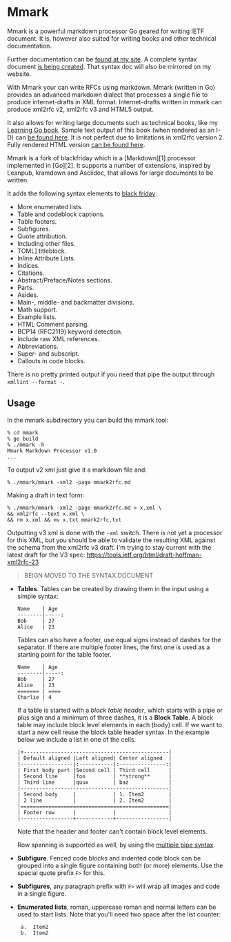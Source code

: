 # Mmark

Mmark is a powerful markdown processor Go geared for writing IETF document. It is, however also
suited for writing books and other technical documentation.

Further documentation can be [found at my site](https://miek.nl/tags/mmark/). A complete syntax
document [is being created](https://github.com/miekg/mmark/wiki/Syntax). That syntax doc will also
be mirrored on my website.

With Mmark your can write RFCs using markdown. Mmark (written in Go) provides an advanced markdown
dialect that processes a single file to produce internet-drafts in XML format. Internet-drafts
written in mmark can produce xml2rfc v2, xml2rfc v3 and HTML5 output.

It also allows for writing large documents such as technical books, like my [Learning Go
book](https://github.com/miekg/learninggo). Sample text output of this book (when rendered as an
I-D) can [be found
here](https://gist.githubusercontent.com/miekg/0251f3e28652fa603a51/raw/7e0a7028506f7d2948e4ad3091f533711bf5f2a4/learninggo.txt).
It is not perfect due to limitations in xml2rfc version 2. Fully rendered HTML version [can be found
here](http://miek.nl/go).

Mmark is a fork of blackfriday which is a [Markdown][1] processor implemented in [Go][2]. It
supports a number of extensions, inspired by Leanpub, kramdown and Asciidoc, that allows for large
documents to be written.

It adds the following syntax elements to [black friday](https://github.com/russross/blackfriday/blob/master/README.md):

* More enumerated lists.
* Table and codeblock captions.
* Table footers.
* Subfigures.
* Quote attribution.
* Including other files.
* TOML] titleblock.
* Inline Attribute Lists.
* Indices.
* Citations.
* Abstract/Preface/Notes sections.
* Parts.
* Asides.
* Main-, middle- and backmatter divisions.
* Math support.
* Example lists.
* HTML Comment parsing.
* BCP14 (RFC2119) keyword detection.
* Include raw XML references.
* Abbreviations.
* Super- and subscript.
* Callouts in code blocks.

There is no pretty printed output if you need that pipe the output through `xmllint --format -`.

## Usage

In the mmark subdirectory you can build the mmark tool:

    % cd mmark
    % go build
    % ./mmark -h
    Mmark Markdown Processor v1.0
    ...

To output v2 xml just give it a markdown file and:

    % ./mmark/mmark -xml2 -page mmark2rfc.md

Making a draft in text form:

    % ./mmark/mmark -xml2 -page mmark2rfc.md > x.xml \
    && xml2rfc --text x.xml \
    && rm x.xml && mv x.txt mmark2rfc.txt

Outputting v3 xml is done with the `-xml` switch. There is not yet
a processor for this XML, but you should be able to validate the
resulting XML against the schema from the xml2rfc v3 draft. I'm trying
to stay current with the latest draft for the V3 spec:
<https://tools.ietf.org/html/draft-hoffman-xml2rfc-23>

> BEIGN MOVED TO THE SYNTAX DOCUMENT

*   **Tables**. Tables can be created by drawing them in the input
    using a simple syntax:

    ```
    Name    | Age
    --------|-----:
    Bob     | 27
    Alice   | 23
    ```

    Tables can also have a footer, use equal signs instead of dashes for
    the separator.
    If there are multiple footer lines, the first one is used as a
    starting point for the table footer.

    ```
    Name    | Age
    --------|-----:
    Bob     | 27
    Alice   | 23
    ======= | ====
    Charlie | 4
    ```

    If a table is started with a *block table header*, which starts
    with a pipe or plus sign and a minimum of three dashes,
    it is a **Block Table**. A block table may include block level elements in each
    (body) cell. If we want to start a new cell reuse the block table header
    syntax. In the example below we include a list in one of the cells.

    ```
    |+-----------------------------------------------|
    | Default aligned |Left aligned| Center aligned  |
    |-----------------|:-----------|:---------------:|
    | First body part |Second cell | Third cell      |
    | Second line     |foo         | **strong**      |
    | Third line      |quux        | baz             |
    |------------------------------------------------|
    | Second body     |            | 1. Item2        |
    | 2 line          |            | 2. Item2        |
    |================================================|
    | Footer row      |            |                 |
    |-----------------+------------+-----------------|
    ```

    Note that the header and footer can't contain block level elements.

    Row spanning is supported as well, by using the
    [multiple pipe syntax](http://bywordapp.com/markdown/guide.html#section-mmd-tables-colspanning).

*   **Subfigure**. Fenced code blocks and indented code block can be
    grouped into a single figure containing both (or more) elements.
    Use the special quote prefix `F>` for this.
*   **Subfigures**, any paragraph prefix with `F>` will wrap all images and
    code in a single figure.

*   **Enumerated lists**, roman, uppercase roman and normal letters can be used
     to start lists. Note that you'll need two space after the list counter:

         a.  Item2
         b.  Item2
